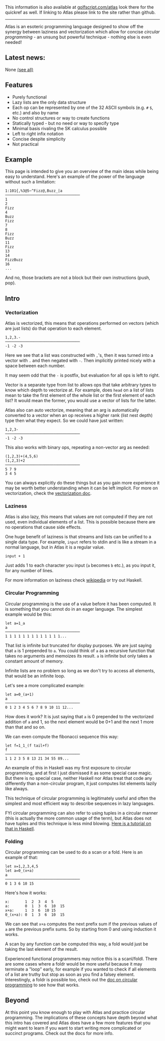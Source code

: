 This information is also available at [golfscript.com/atlas](http://www.golfscript.com/atlas) look there for the quickref as well. If linking to Atlas please link to the site rather than github.

------

Atlas is an esoteric programming language designed to show off the synergy between laziness and vectorization which allow for concise _circular programming_ - an unsung but powerful technique - nothing else is even needed!

## Latest news:
None [(see all)](docs/happenings.md)

## Features

-   Purely functional
-   Lazy lists are the only data structure
-   Each op can be represented by one of the 32 ASCII symbols (e.g. `#` `$`, etc.) and also by name
-   No control structures or way to create functions
-   Statically typed - but no need or way to specify type
-   Minimal basis rivaling the SK calculus possible
-   Left to right infix notation
-   Concise despite simplicity
-   Not practical

## Example

This page is intended to give you an overview of the main ideas while being easy to understand. Here's an example of the power of the language without such a limitation:

    1:101{,%3@5~^Fizz@,Buzz_|a
    ──────────────────────────────────
    1
    2
    Fizz
    4
    Buzz
    Fizz
    7
    8
    Fizz
    Buzz
    11
    Fizz
    13
    14
    FizzBuzz
    16
    ...

And no, those brackets are not a block but their own instructions (push, pop).

## Intro

### Vectorization

Atlas is vectorized, this means that operations performed on vectors (which are just lists) do that operation to each element.

    1,2,3.-
    ──────────────────────────────────
    -1 -2 -3

Here we see that a list was constructed with `,`'s, then it was turned into a vector with `.` and then negated with `-`. Then implicitly printed nicely with a space between each number.

It may seem odd that the `-` is postfix, but evaluation for all ops is left to right.

Vector is a separate type from list to allows ops that take arbitrary types to know which depth to vectorize at. For example, does `head` on a list of lists mean to take the first element of the whole list or the first element of each list? It would mean the former, you would use a vector of lists for the latter.

Atlas also can auto vectorize, meaning that an arg is automatically converted to a vector when an op receives a higher rank (list nest depth) type then what they expect. So we could have just written:

    1,2,3-
    ──────────────────────────────────
    -1 -2 -3

This also works with binary ops, repeating a non-vector arg as needed:

    (1,2,3)+(4,5,6)
    (1,2,3)+2
    ──────────────────────────────────
    5 7 9
    3 4 5

You can always explicitly do these things but as you gain more experience it may be worth better understanding when it can be left implicit. For more on vectorization, check the [vectorization doc](docs/vectorization.md).

### Laziness

Atlas is also lazy, this means that values are not computed if they are not used, even individual elements of a list. This is possible because there are no operations that cause side effects.

One huge benefit of laziness is that streams and lists can be unified to a single data type. For example, `input` refers to stdin and is like a stream in a normal language, but in Atlas it is a regular value.

    input + 1

Just adds 1 to each character you input (`a` becomes `b` etc.), as you input it, for any number of lines.

For more information on laziness check [wikipedia](https://en.wikipedia.org/wiki/Lazy_evaluation) or try out Haskell.

### Circular Programming

Circular programming is the use of a value before it has been computed. It is something that you cannot do in an eager language. The simplest example would be this:

    let a=1_a
    a
    ──────────────────────────────────
    1 1 1 1 1 1 1 1 1 1 1 1 1...

That list is infinite but truncated for display purposes. We are just saying that `a` is 1 prepended to `a`. You could think of `a` as a recursive function that takes no arguments and memoizes its result. `a` is infinite but only takes a constant amount of memory.

Infinite lists are no problem so long as we don't try to access all elements, that would be an infinite loop.

Let's see a more complicated example:

    let a=0_(a+1)
    a
    ──────────────────────────────────
    0 1 2 3 4 5 6 7 8 9 10 11 12...

How does it work? It is just saying that `a` is 0 prepended to the vectorized addition of `a` and 1, so the next element would be 0+1 and the next 1 more than that and so on.

We can even compute the fibonacci sequence this way:

    let f=1_1_(f tail+f)
    f
    ──────────────────────────────────
    1 1 2 3 5 8 13 21 34 55 89...

An example of this in Haskell was my first exposure to circular programming, and at first I just dismissed it as some special case magic. But there is no special case, neither Haskell nor Atlas treat that code any differently than a non-circular program, it just computes list elements lazily like always.

This technique of circular programming is legitimately useful and often the simplest and most efficient way to describe sequences in lazy languages.

FYI circular programming can also refer to using tuples in a circular manner (this is actually the more common usage of the term), but Atlas does not have tuples and this technique is less mind blowing. [Here is a tutorial on that in Haskell](http://www.cs.umd.edu/class/spring2019/cmsc388F/assignments/circular-programming.html).

### Folding

Circular programming can be used to do a scan or a fold. Here is an example of that:

    let x=1,2,3,4,5
    let a=0_(x+a)
    a
    ──────────────────────────────────
    0 1 3 6 10 15

Here's how it works:

    x:       1  2  3  4  5
    a:       0  1  3  6  10  15
    x+a:     1  3  6  10 15
    0_(x+a): 0  1  3  6  10  15

We can see that `x+a` computes the next prefix sum if the previous values of `a` are the previous prefix sums. So by starting from 0 and using induction it works.

A scan by any function can be computed this way, a fold would just be taking the last element of the result.

Experienced functional programmers may notice this is a scanl/foldl. There are some cases where a foldr would be more useful because it may terminate a "loop" early, for example if you wanted to check if all elements of a list are truthy but stop as soon as you find a falsey element. Interestingly, a foldr is possible too, check out the [doc on circular programming](docs/circular.md) to see how that works.

## Beyond

At this point you know enough to play with Atlas and practice circular programming. The implications of these concepts have depth beyond what this intro has covered and Atlas does have a few more features that you might want to learn if you want to start writing more complicated or succinct programs. Check out the docs for more info.

